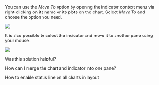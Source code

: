 You can use the _Move To_ option by opening the indicator context menu via right-clicking on its name or its plots on the chart. Select _Move To_ and choose the option you need.

![](https://s3.amazonaws.com/cdn.freshdesk.com/data/helpdesk/attachments/production/43100025769/original/ezE1Afq7xf15ovac0go1Sruw1g68X1vWmg.gif?1579183883)

It is also possible to select the indicator and move it to another pane using your mouse.

![](https://s3.amazonaws.com/cdn.freshdesk.com/data/helpdesk/attachments/production/43100025931/original/gJLnYdwmS3AaxPO4uHCjC-eBhjB5OWonFA.gif?1579183914)

Was this solution helpful?

How can I merge the chart and indicator into one pane?

How to enable status line on all charts in layout